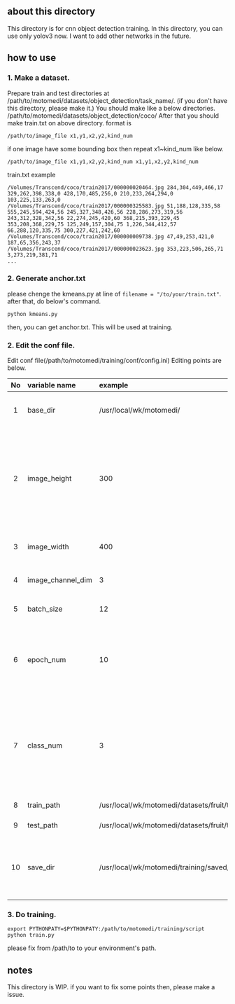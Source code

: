 ## about this directory
This directory is for cnn object detection training.
In this directory, you can use only yolov3 now. I want to add other networks in the future.

## how to use
### 1. Make a dataset.
 Prepare train and test directories at /path/to/motomedi/datasets/object_detection/task_name/. (if you don't have this directory, please make it.)
 You should make like a below directories.
  /path/to/motomedi/datasets/object_detection/coco/
 After that you should make train.txt on above directory.
 format is

 `/path/to/image_file x1,y1,x2,y2,kind_num`

 if one image have some bounding box then repeat x1~kind_num like below.

 `/path/to/image_file x1,y1,x2,y2,kind_num x1,y1,x2,y2,kind_num`

 train.txt example

  ```
/Volumes/Transcend/coco/train2017/000000020464.jpg 284,304,449,466,17 329,262,398,338,0 428,170,485,256,0 210,233,264,294,0 103,225,133,263,0
/Volumes/Transcend/coco/train2017/000000325583.jpg 51,188,128,335,58 555,245,594,424,56 245,327,348,426,56 228,286,273,319,56 243,312,328,342,56 22,274,245,420,60 368,215,393,229,45 353,208,368,229,75 125,249,157,304,75 1,226,344,412,57 66,288,120,335,75 300,227,421,242,60
/Volumes/Transcend/coco/train2017/000000009738.jpg 47,49,253,421,0 187,65,356,243,37
/Volumes/Transcend/coco/train2017/000000023623.jpg 353,223,506,265,71 3,273,219,381,71
  ...
  ```

### 2. Generate anchor.txt
please chenge the kmeans.py at line of `filename = "/to/your/train.txt"`.
after that, do below's command.

```
python kmeans.py
```

then, you can get anchor.txt. This will be used at training.

### 2. Edit the conf file.<WIP>
 Edit conf file(/path/to/motomedi/training/conf/config.ini)
 Editing points are below.

| No | variable name | example | remark |
|:-----------:|:------------|:------------|:--------|
| 1 | base_dir | /usr/local/wk/motomedi/  | your environment's motomedi path. |
| 2 | image_height | 300 | your images height size. if this doesn't match your image file height, it is ok. Automatically resize on processing using this config. |
| 3 | image_width | 400 | your images width size. and same as image_height. |
| 4 | image_channel_dim | 3 | your image channel dimensions. |
| 5 | batch_size | 12 | cnn's processing batch size. |
| 6 | epoch_num | 10 | cnn's processing epoch number. 1 epoch means using for training all training data. |
| 7 | class_num | 3 | your target classification's result number.(this number correspond with number of directories under t    he datasets/train/ and datasets/test/) |
| 8 | train_path | /usr/local/wk/motomedi/datasets/fruit/train/ | your train data path. |
| 9 | test_path | /usr/local/wk/motomedi/datasets/fruit/test/ | your test data path. |
| 10 | save_dir | /usr/local/wk/motomedi/training/saved/ | your save path. after processing this path save log, model, result, conf file. |

### 3. Do training.
 ```
 export PYTHONPATY=$PYTHONPATY:/path/to/motomedi/training/script
 python train.py
 ```

 please fix from /path/to to your environment's path.

## notes
 This directory is WIP.
 if you want to fix some points then, please make a issue.
